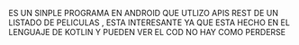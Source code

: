 ES UN SINPLE PROGRAMA EN ANDROID QUE UTLIZO APIS REST DE UN LISTADO DE PELICULAS , ESTA INTERESANTE YA QUE ESTA HECHO EN EL LENGUAJE DE KOTLIN Y PUEDEN VER EL COD NO HAY COMO PERDERSE 
